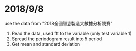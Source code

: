 # 2018/9/8
use the data from "2018全國智慧製造大數據分析競賽"
1. Read the data, used fft to the variable (only test variable 1)
2. Spread the periodogram result into 5 period
3. Get mean and standard deviation
